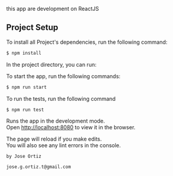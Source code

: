 this app are development on ReactJS

## Project Setup

To install all Project's dependencies, run the following command:

```bash
$ npm install
```

In the project directory, you can run:

To start the app, run the following commands:

```bash
$ npm run start
```

To run the tests, run the following command
```bash
$ npm run test
```

Runs the app in the development mode.<br>
Open [http://localhost:8080](http://localhost:8080) to view it in the browser.

The page will reload if you make edits.<br>
You will also see any lint errors in the console.

```
by Jose Ortiz 
```
```
jose.g.ortiz.t@gmail.com
```
